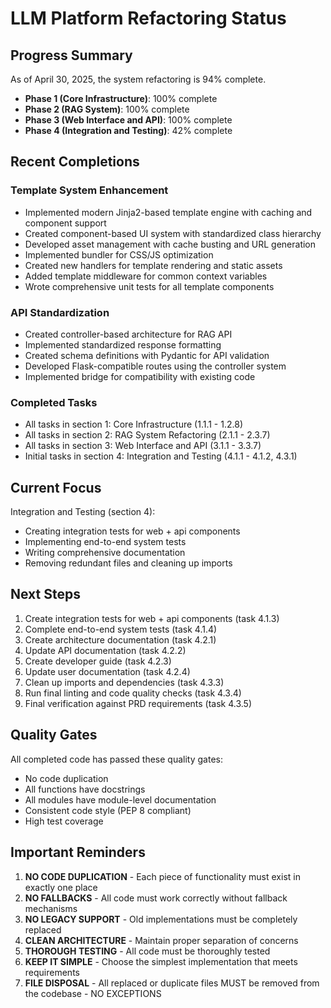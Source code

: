 # LLM Platform Refactoring Status

## Progress Summary
As of April 30, 2025, the system refactoring is 94% complete.

- **Phase 1 (Core Infrastructure)**: 100% complete
- **Phase 2 (RAG System)**: 100% complete
- **Phase 3 (Web Interface and API)**: 100% complete
- **Phase 4 (Integration and Testing)**: 42% complete

## Recent Completions

### Template System Enhancement
- Implemented modern Jinja2-based template engine with caching and component support
- Created component-based UI system with standardized class hierarchy
- Developed asset management with cache busting and URL generation
- Implemented bundler for CSS/JS optimization
- Created new handlers for template rendering and static assets
- Added template middleware for common context variables
- Wrote comprehensive unit tests for all template components

### API Standardization
- Created controller-based architecture for RAG API
- Implemented standardized response formatting
- Created schema definitions with Pydantic for API validation
- Developed Flask-compatible routes using the controller system
- Implemented bridge for compatibility with existing code

### Completed Tasks
- All tasks in section 1: Core Infrastructure (1.1.1 - 1.2.8)
- All tasks in section 2: RAG System Refactoring (2.1.1 - 2.3.7)
- All tasks in section 3: Web Interface and API (3.1.1 - 3.3.7)
- Initial tasks in section 4: Integration and Testing (4.1.1 - 4.1.2, 4.3.1)

## Current Focus
Integration and Testing (section 4):
- Creating integration tests for web + api components
- Implementing end-to-end system tests
- Writing comprehensive documentation
- Removing redundant files and cleaning up imports

## Next Steps
1. Create integration tests for web + api components (task 4.1.3)
2. Complete end-to-end system tests (task 4.1.4)
3. Create architecture documentation (task 4.2.1)
4. Update API documentation (task 4.2.2)
5. Create developer guide (task 4.2.3)
6. Update user documentation (task 4.2.4)
7. Clean up imports and dependencies (task 4.3.3)
8. Run final linting and code quality checks (task 4.3.4)
9. Final verification against PRD requirements (task 4.3.5)

## Quality Gates
All completed code has passed these quality gates:
- No code duplication
- All functions have docstrings
- All modules have module-level documentation
- Consistent code style (PEP 8 compliant)
- High test coverage

## Important Reminders
1. **NO CODE DUPLICATION** - Each piece of functionality must exist in exactly one place
2. **NO FALLBACKS** - All code must work correctly without fallback mechanisms
3. **NO LEGACY SUPPORT** - Old implementations must be completely replaced
4. **CLEAN ARCHITECTURE** - Maintain proper separation of concerns
5. **THOROUGH TESTING** - All code must be thoroughly tested
6. **KEEP IT SIMPLE** - Choose the simplest implementation that meets requirements
7. **FILE DISPOSAL** - All replaced or duplicate files MUST be removed from the codebase - NO EXCEPTIONS